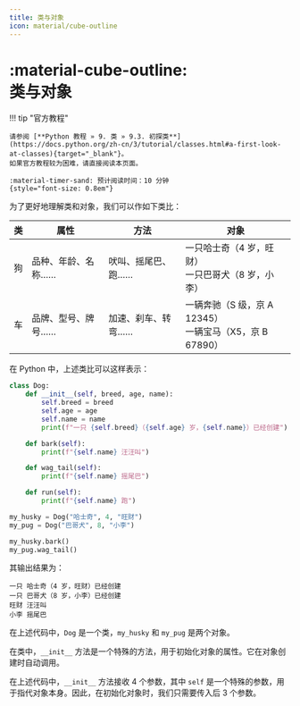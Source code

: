 ```yaml
---
title: 类与对象
icon: material/cube-outline
---
```


# :material-cube-outline:<br>类与对象

!!! tip "官方教程"

    请参阅 [**Python 教程 » 9. 类 » 9.3. 初探类**](https://docs.python.org/zh-cn/3/tutorial/classes.html#a-first-look-at-classes){target="_blank"}。  
    如果官方教程较为困难，请直接阅读本页面。

    :material-timer-sand: 预计阅读时间：10 分钟
    {style="font-size: 0.8em"}

为了更好地理解类和对象，我们可以作如下类比：

| 类 | 属性 | 方法 | 对象 |
| --- | --- | --- | --- |
| 狗 | 品种、年龄、名称…… | 吠叫、摇尾巴、跑…… | 一只哈士奇（4 岁，旺财）<br>一只巴哥犬（8 岁，小李） |
| 车 | 品牌、型号、牌号…… | 加速、刹车、转弯…… | 一辆奔驰（S 级，京 A 12345）<br>一辆宝马（X5，京 B 67890） |

在 Python 中，上述类比可以这样表示：

```python
class Dog:
    def __init__(self, breed, age, name):
        self.breed = breed
        self.age = age
        self.name = name
        print(f"一只 {self.breed}（{self.age} 岁，{self.name}）已经创建")

    def bark(self):
        print(f"{self.name} 汪汪叫")

    def wag_tail(self):
        print(f"{self.name} 摇尾巴")

    def run(self):
        print(f"{self.name} 跑")

my_husky = Dog("哈士奇", 4, "旺财")
my_pug = Dog("巴哥犬", 8, "小李")

my_husky.bark()
my_pug.wag_tail()
```

其输出结果为：

```plaintext
一只 哈士奇（4 岁，旺财）已经创建
一只 巴哥犬（8 岁，小李）已经创建
旺财 汪汪叫
小李 摇尾巴
```

在上述代码中，`Dog` 是一个类，`my_husky` 和 `my_pug` 是两个对象。

在类中，`__init__` 方法是一个特殊的方法，用于初始化对象的属性。它在对象创建时自动调用。

在上述代码中，`__init__` 方法接收 4 个参数，其中 `self` 是一个特殊的参数，用于指代对象本身。因此，在初始化对象时，我们只需要传入后 3 个参数。
